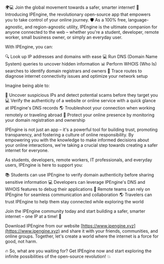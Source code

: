 🌍💻 Join the global movement towards a safer, smarter internet! 🚀 Introducing IPEngine, the revolutionary open-source app that empowers you to take control of your online journey. 🛡️ As a 100% free, language-agnostic, and region-agnostic utility, IPEngine is the ultimate companion for anyone connected to the web – whether you're a student, developer, remote worker, small business owner, or simply an everyday user.

With IPEngine, you can:

🔍 Look up IP addresses and domains with ease
💻 Run DNS (Domain Name System) queries to uncover hidden information
📊 Perform WHOIS (Who Is) searches to identify domain registrars and owners
📍 Trace routes to diagnose internet connectivity issues and optimize your network setup

Imagine being able to:

👀 Uncover suspicious IPs and detect potential scams before they target you
💻 Verify the authenticity of a website or online service with a quick glance at IPEngine's DNS records
🌎 Troubleshoot your connection when working remotely or traveling abroad
🏢 Protect your online presence by monitoring your domain registration and ownership

IPEngine is not just an app – it's a powerful tool for building trust, promoting transparency, and fostering a culture of online responsibility. By empowering you with the knowledge to make informed decisions about your online interactions, we're taking a crucial step towards creating a safer internet for everyone.

As students, developers, remote workers, IT professionals, and everyday users, IPEngine is here to support you:

📚 Students can use IPEngine to verify domain authenticity before sharing sensitive information
💻 Developers can leverage IPEngine's DNS and WHOIS features to debug their applications
🏢 Remote teams can rely on IPEngine for seamless communication and collaboration
🌎 Travelers can trust IPEngine to help them stay connected while exploring the world

Join the IPEngine community today and start building a safer, smarter internet – one IP at a time! 🚀

Download IPEngine from our website [https://www.ipengine.xyz](https://www.ipengine.xyz) and share it with your friends, communities, and online groups. Together, let's create a world where the internet is a force for good, not harm.

🔥 So, what are you waiting for? Get IPEngine now and start exploring the infinite possibilities of the open-source revolution! 💥